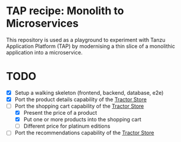 # TAP recipe: Monolith to Microservices

This repository is used as a playground to experiment with Tanzu Application Platform (TAP) by modernising a thin slice
of a monolithic application into a microservice.

# TODO

- [x] Setup a walking skeleton (frontend, backend, database, e2e)
- [x] Port the product details capability of the [Tractor Store](https://the-tractor.store/)
- [ ] Port the shopping cart capability of the [Tractor Store](https://the-tractor.store/)
    - [x] Present the price of a product
    - [x] Put one or more products into the shopping cart
    - [ ] Different price for platinum editions
- [ ] Port the recommendations capability of the [Tractor Store](https://the-tractor.store/)
